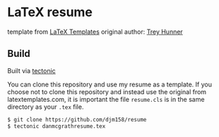 # LaTeX resume

template from [LaTeX Templates](http://www.latextemplates.com/template/medium-length-professional-cv)
original author: [Trey Hunner](http://treyhunner.com/)

## Build

Built via [tectonic](https://tectonic-typesetting.github.io/en-US/)

You can clone this repository and use my resume as a template. If you choose not to clone this repository and instead use the original from latextemplates.com, it is important the file `resume.cls` is in the same directory as your `.tex` file.

```sh
$ git clone https://github.com/djm158/resume
$ tectonic danmcgrathresume.tex
```
